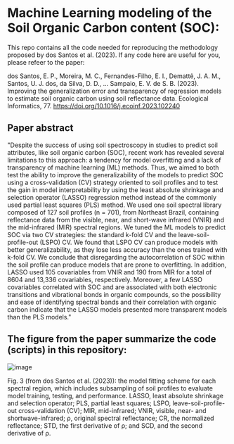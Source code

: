 # Machine Learning modeling of the Soil Organic Carbon content (SOC):

This repo contains all the code needed for reproducing the methodology proposed by dos Santos et al. (2023). If any code here are useful for you, please refeer to the paper:

dos Santos, E. P., Moreira, M. C., Fernandes-Filho, E. I., Demattê, J. A. M., Santos, U. J. dos, da Silva, D. D., … Sampaio, E. V. de S. B. (2023). Improving the generalization error and transparency of regression models to estimate soil organic carbon using soil reflectance data. Ecological Informatics, 77. https://doi.org/10.1016/j.ecoinf.2023.102240

## Paper abstract

"Despite the success of using soil spectroscopy in studies to predict soil attributes, like soil organic carbon (SOC), recent work has revealed several limitations to this approach: a tendency for model overfitting and a lack of transparency of machine learning (ML) methods. Thus, we aimed to both test the ability to improve the generalizability of the models to predict SOC using a cross-validation (CV) strategy oriented to soil profiles and to test the gain in model interpretability by using the least absolute shrinkage and selection operator (LASSO) regression method instead of the commonly used partial least squares (PLS) method. We used one soil spectral library composed of 127 soil profiles (n = 701), from Northeast Brazil, containing reflectance data from the visible, near, and short-wave infrared (VNIR) and the mid-infrared (MIR) spectral regions. We tuned the ML models to predict SOC via two CV strategies: the standard k-fold CV and the leave-soil-profile-out (LSPO) CV. We found that LSPO CV can produce models with better generalizability, as they lose less accuracy than the ones trained with k-fold CV. We conclude that disregarding the autocorrelation of SOC within the soil profile can produce models that are prone to overfitting. In addition, LASSO used 105 covariables from VNIR and 190 from MIR for a total of 8604 and 13,336 covariables, respectively. Moreover, a few LASSO covariables correlated with SOC and are associated with both electronic transitions and vibrational bonds in organic compounds, so the possibility and ease of identifying spectral bands and their correlation with organic carbon indicate that the LASSO models presented more transparent models than the PLS models."

## The figure from the paper summarize the code (scripts) in this repository:

![image](https://github.com/eupassarinho/soil-carbon-and-spectroscopy-with-PLS-and-LASSO/assets/52005057/42b1336c-7786-4e0c-a709-9305c84bf951)

Fig. 3 (from dos Santos et al. (2023)): the model fitting scheme for each spectral region, which includes subsampling of soil profiles to evaluate model training, testing, and performance. LASSO, least absolute shrinkage and selection operator; PLS, partial least squares; LSPO, leave-soil-profile-out cross-validation (CV); MIR, mid-infrared; VNIR, visible, near- and shortwave-infrared; ρ, original spectral reflectance; CR, the normalized reflectance; STD, the first derivative of ρ; and SCD, and the second derivative of ρ.
